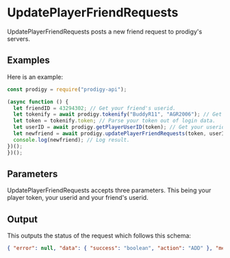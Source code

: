# UpdatePlayerFriendRequests

UpdatePlayerFriendRequests posts a new friend request to prodigy's servers.

## Examples

Here is an example:

```js
const prodigy = require("prodigy-api");

(async function () {
  let friendID = 43294302; // Get your friend's userid.
  let tokenify = await prodigy.tokenify("BuddyR11", "AGR2006"); // Get your login data.
  let token = tokenify.token; // Parse your token out of login data.
  let userID = await prodigy.getPlayerUserID(token); // Get your userid out of token.
  let newfriend = await prodigy.updatePlayerFriendRequests(token, userID, friendID); // Post friend request to your friends userid.
  console.log(newfriend); // Log result.
})();
})();
```

## Parameters

UpdatePlayerFriendRequests accepts three parameters.
This being your player token, your userid and your friend's userid.

## Output

This outputs the status of the request which follows this schema:

```json
{ "error": null, "data": { "success": "boolean", "action": "ADD" }, "meta": {} }
```
